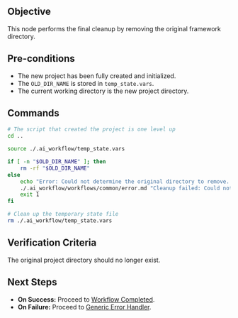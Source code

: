 ## Objective
This node performs the final cleanup by removing the original framework directory.

## Pre-conditions
- The new project has been fully created and initialized.
- The `OLD_DIR_NAME` is stored in `temp_state.vars`.
- The current working directory is the new project directory.

## Commands
```bash
# The script that created the project is one level up
cd ..

source ./.ai_workflow/temp_state.vars

if [ -n "$OLD_DIR_NAME" ]; then
    rm -rf "$OLD_DIR_NAME"
else
    echo "Error: Could not determine the original directory to remove. Skipping cleanup."
    ./.ai_workflow/workflows/common/error.md "Cleanup failed: Could not determine the original directory to remove."
    exit 1
fi

# Clean up the temporary state file
rm ./.ai_workflow/temp_state.vars
```

## Verification Criteria
The original project directory should no longer exist.

## Next Steps
- **On Success:** Proceed to [Workflow Completed](../../common/success.md).
- **On Failure:** Proceed to [Generic Error Handler](../../common/error.md).
